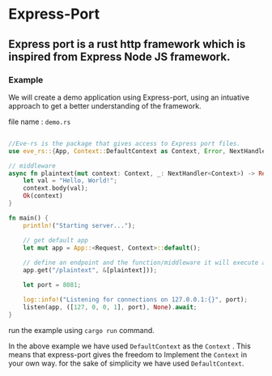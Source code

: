 # Express-Port

## Express port is a rust http framework which is inspired from Express Node JS framework.



### Example

We will create a demo application using Express-port, using an intuative approach to get a better understanding of the framework.


file name : ```demo.rs```
``` rust

//Eve-rs is the package that gives access to Express port files.
use eve_rs::{App, Context::DefaultContext as Context, Error, NextHandler};

// middleware
async fn plaintext(mut context: Context, _: NextHandler<Context>) -> Result<Context, Error<Context>> {
    let val = "Hello, World!";
    context.body(val);
    Ok(context)
}

fn main() {
    println!("Starting server...");

    // get default app
    let mut app = App::<Request, Context>::default(); 
    
    // define an endpoint and the function/middleware it will execute at that endpoint.
    app.get("/plaintext", &[plaintext]));

    let port = 8081;

    log::info!("Listening for connections on 127.0.0.1:{}", port);
    listen(app, ([127, 0, 0, 1], port), None).await;
}

```
run the example using ```cargo run``` command.

In the above example we have used  `DefaultContext`  as the  `Context` . This means that express-port gives the freedom to Implement the `Context` in your own way. for the sake of simplicity we have used  `DefaultContext`.